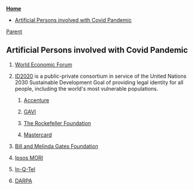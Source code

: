 <!-- START doctoc generated TOC please keep comment here to allow auto update -->
<!-- DON'T EDIT THIS SECTION, INSTEAD RE-RUN doctoc TO UPDATE -->
**[Home](#pages/blog/cv19/index)**

- [Artificial Persons involved with Covid Pandemic](#artificial-persons-involved-with-covid-pandemic)

<!-- END doctoc generated TOC please keep comment here to allow auto update -->

[Parent](#pages/blog/cv19/index)

## Artificial Persons involved with Covid Pandemic

1. [World Economic Forum](#pages/blog/cv19/wef)

1. [ID2020](#pages/blog/cv19/id2020) is a public-private consortium in 
   service of the United Nations 2030 Sustainable Development Goal of 
   providing legal identity for all people, including the world's most 
   vulnerable populations.

   1. [Accenture](#pages/blog/cv19/accenture)

   1. [GAVI](#pages/blog/cv19/gavi)
   
   1. [The Rockefeller Foundation](#pages/blog/cv19/rocky)
   
   1. [Mastercard](#pages/blog/cv19/mastercard)
   
1. [Bill and Melinda Gates Foundation](#pages/blog/cv19/bilmel)

1. [Ipsos MORI](#pages/blog/cv19/ipso)
	
1. [In-Q-Tel](#pages/blog/cv19/nqtel)
	
1. [DARPA](#pages/blog/cv19/darpa)
